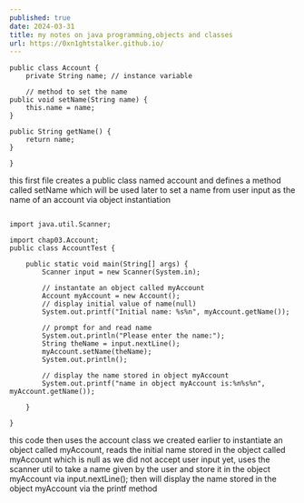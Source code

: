 ```yaml
---
published: true
date: 2024-03-31
title: my notes on java programming,objects and classes
url: https://0xn1ghtstalker.github.io/
---
```

```
public class Account {
	private String name; // instance variable
	
	// method to set the name
public void setName(String name) {
	this.name = name;
}

public String getName() {
	return name;
}

}
```
this first file creates a public class named account and defines a method called setName which will be used later to set a name from user input as the name of an account via object instantiation

```

import java.util.Scanner;

import chap03.Account;
public class AccountTest {

	public static void main(String[] args) {
		Scanner input = new Scanner(System.in);
		
		// instantate an object called myAccount 
		Account myAccount = new Account();
		// display initial value of name(null)
		System.out.printf("Initial name: %s%n", myAccount.getName());
		
		// prompt for and read name
		System.out.println("Please enter the name:");
		String theName = input.nextLine();
		myAccount.setName(theName);
		System.out.println();
		
		// display the name stored in object myAccount
		System.out.printf("name in object myAccount is:%n%s%n", myAccount.getName());

	}

}

```

this code then uses the account class we created earlier to instantiate an object called myAccount, reads the initial name stored in the object called myAccount which is null as we did not accept user input yet, uses the scanner util to take a name given by the user and store it in the object myAccount via input.nextLine(); then will display the name stored in the object myAccount via the printf method 

